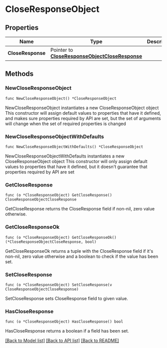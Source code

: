 # CloseResponseObject

## Properties

Name | Type | Description | Notes
------------ | ------------- | ------------- | -------------
**CloseResponse** | Pointer to [**CloseResponseObjectCloseResponse**](CloseResponseObjectCloseResponse.md) |  | [optional] 

## Methods

### NewCloseResponseObject

`func NewCloseResponseObject() *CloseResponseObject`

NewCloseResponseObject instantiates a new CloseResponseObject object
This constructor will assign default values to properties that have it defined,
and makes sure properties required by API are set, but the set of arguments
will change when the set of required properties is changed

### NewCloseResponseObjectWithDefaults

`func NewCloseResponseObjectWithDefaults() *CloseResponseObject`

NewCloseResponseObjectWithDefaults instantiates a new CloseResponseObject object
This constructor will only assign default values to properties that have it defined,
but it doesn't guarantee that properties required by API are set

### GetCloseResponse

`func (o *CloseResponseObject) GetCloseResponse() CloseResponseObjectCloseResponse`

GetCloseResponse returns the CloseResponse field if non-nil, zero value otherwise.

### GetCloseResponseOk

`func (o *CloseResponseObject) GetCloseResponseOk() (*CloseResponseObjectCloseResponse, bool)`

GetCloseResponseOk returns a tuple with the CloseResponse field if it's non-nil, zero value otherwise
and a boolean to check if the value has been set.

### SetCloseResponse

`func (o *CloseResponseObject) SetCloseResponse(v CloseResponseObjectCloseResponse)`

SetCloseResponse sets CloseResponse field to given value.

### HasCloseResponse

`func (o *CloseResponseObject) HasCloseResponse() bool`

HasCloseResponse returns a boolean if a field has been set.


[[Back to Model list]](../README.md#documentation-for-models) [[Back to API list]](../README.md#documentation-for-api-endpoints) [[Back to README]](../README.md)


